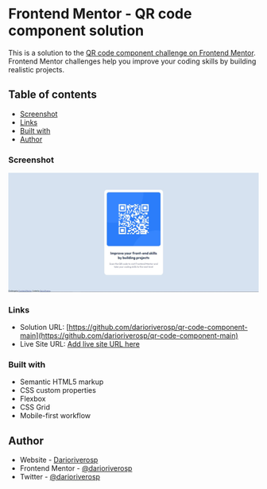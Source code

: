 # Frontend Mentor - QR code component solution

This is a solution to the [QR code component challenge on Frontend Mentor](https://www.frontendmentor.io/challenges/qr-code-component-iux_sIO_H). Frontend Mentor challenges help you improve your coding skills by building realistic projects. 

## Table of contents

 - [Screenshot](#screenshot)
  - [Links](#links)
  - [Built with](#built-with)
- [Author](#author)


### Screenshot

![](./screenshot.jpg)


### Links

- Solution URL: [https://github.com/darioriverosp/qr-code-component-main](https://github.com/darioriverosp/qr-code-component-main)
- Live Site URL: [Add live site URL here](https://your-live-site-url.com)



### Built with

- Semantic HTML5 markup
- CSS custom properties
- Flexbox
- CSS Grid
- Mobile-first workflow


## Author

- Website - [Darioriverosp](https://www.darioriverosp.xyz)
- Frontend Mentor - [@darioriverosp](https://www.frontendmentor.io/profile/darioriverosp)
- Twitter - [@darioriverosp](https://www.twitter.com/darioriverosp)